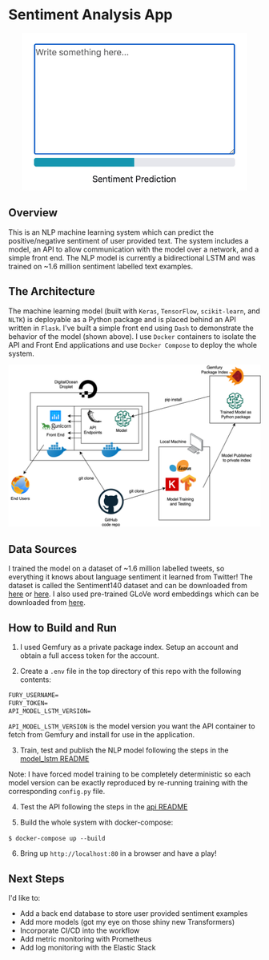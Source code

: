 # Sentiment Analysis App

<p align="center"><img src="./resources/demo.gif" width="450"></p>

## Overview

This is an NLP machine learning system which can predict the positive/negative sentiment of user provided text. The system includes a model, an API to allow communication with the model over a network, and a simple front end. The NLP model is currently a bidirectional LSTM and was trained on ~1.6 million sentiment labelled text examples.

## The Architecture

The machine learning model (built with `Keras`, `TensorFlow`, `scikit-learn`, and `NLTK`) is deployable as a Python package and is placed behind an API written in `Flask`. I've built a simple front end using `Dash` to demonstrate the behavior of the model (shown above). I use `Docker` containers to isolate the API and Front End applications and use `Docker Compose` to deploy the whole system.

<p align="center"><img src="./resources/system_diagram.png" width="800"></p>

## Data Sources

I trained the model on a dataset of ~1.6 million labelled tweets, so everything it knows about language sentiment it learned from Twitter! The dataset is called the Sentiment140 dataset and can be downloaded from [here](https://www.kaggle.com/kazanova/sentiment140) or [here](http://help.sentiment140.com/). I also used pre-trained GLoVe word embeddings which can be downloaded from [here](https://nlp.stanford.edu/projects/glove/).

## How to Build and Run

1. I used Gemfury as a private package index. Setup an account and obtain a full access token for the account.

2. Create a `.env` file in the top directory of this repo with the following contents:
```
FURY_USERNAME=
FURY_TOKEN=
API_MODEL_LSTM_VERSION=
```
`API_MODEL_LSTM_VERSION` is the model version you want the API container to fetch from Gemfury and install for use in the application.

3. Train, test and publish the NLP model following the steps in the [model_lstm README](./model_lstm/README.md)

Note: I have forced model training to be completely deterministic so each model version can be exactly reproduced by re-running training with the corresponding `config.py` file.

4. Test the API following the steps in the [api README](./api/README.md)

5. Build the whole system with docker-compose:

`$ docker-compose up --build`

6. Bring up `http://localhost:80` in a browser and have a play!

## Next Steps
I'd like to:
- Add a back end database to store user provided sentiment examples
- Add more models (got my eye on those shiny new Transformers)
- Incorporate CI/CD into the workflow
- Add metric monitoring with Prometheus
- Add log monitoring with the Elastic Stack
